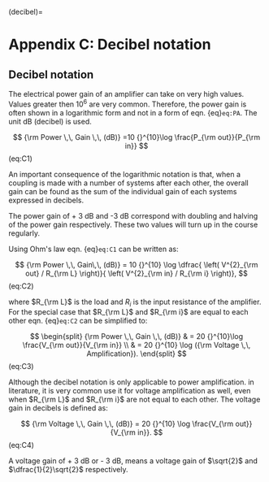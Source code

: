 (decibel)=
# Appendix C: Decibel notation

## Decibel notation
The electrical power gain of an amplifier can take on very high values. Values greater then $10^{6}$ are very common. Therefore, the power gain is often shown in a logarithmic form and not in a form of eqn. {eq}`eq:PA`. The unit dB (decibel) is used.

$$
{\rm Power \,\, Gain \,\, (dB)} =10 {}^{10}\log \frac{P_{\rm out}}{P_{\rm in}}
$$ (eq:C1)

An important consequence of the logarithmic notation is that, when a coupling is made with a number of systems after each other, the overall gain can be found as the sum of the individual gain of each systems expressed in decibels.

The power gain of + 3 dB and -3 dB correspond with doubling and halving of the power gain respectively. These two values will turn up in the course regularly.

Using Ohm's law eqn. {eq}`eq:C1` can be written as: 

$$
{\rm Power \,\, Gain\,\, (dB)} = 10 {}^{10} \log \dfrac{ \left( V^{2}_{\rm out} / R_{\rm L} \right)}{ \left( V^{2}_{\rm in} / R_{\rm i} \right)},
$$ (eq:C2)

where $R_{\rm L}$ is the load and $R_{i}$ is the input resistance of the amplifier.
For the special case that $R_{\rm L}$ and $R_{\rm i}$ are equal to each other  eqn. {eq}`eq:C2` can be simplified to:

$$
\begin{split}
{\rm Power \,\, Gain \,\, (dB)} & = 20 {}^{10}\log \frac{V_{\rm out}}{V_{\rm in}} \\
 & = 20 {}^{10} \log ({\rm Voltage \,\, Amplification}).
 \end{split}
$$ (eq:C3)

Although the decibel notation is only applicable to power amplification. in literature, it is very common use it for voltage amplification as well, even when $R_{\rm L}$ and $R_{\rm i}$ are not equal to each other. The voltage gain in decibels is defined as:

$$
{\rm Voltage \,\, Gain \,\, (dB)} = 20 {}^{10} \log \frac{V_{\rm out}}{V_{\rm in}}.
$$ (eq:C4)

A voltage gain of + 3 dB or - 3 dB, means a voltage gain of $\sqrt{2}$ and $\dfrac{1}{2}\sqrt{2}$ respectively.